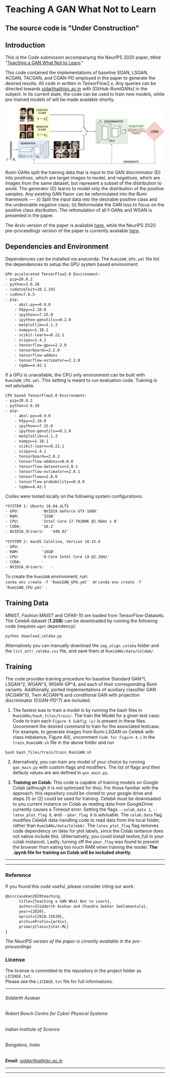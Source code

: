 Teaching A GAN What Not to Learn
====================

## The source code is "Under Construction" 

## Introduction

This is the Code submission accompanying the NeurIPS 2020 paper, titled "[Teaching a GAN What Not to Learn](https://arxiv.org/pdf/2010.15639)."

This code contained the implementations of baseline SGAN, LSGAN, ACGAN, TACGAN, and CGAN-PD employed in the paper to generate the desired results. All code in written in TensorFlow2.x.  Any queries can be directed towards sidartha@iisc.ac.in with [GitHub-RumiGANs] in the subject. In its current state, the code can be used to train new models, while pre-trained models of will be made available shortly.

![RumiGANs](Images/RumiGANs.png?raw=true)

Rumi-GANs split the training data that is input to the GAN discriminator (D) into *positives*, which are target images to model, and *negatives*, which are images from the same dataset, but represent a subset of the distribution to avoid. The generator (G) learns to model only the distribution of the positive samples. Any existing GAN flavor can be reformulated into the *Rumi* framework --- (i) Split the input data into the desirable positive class and the undesirable negative class; (ii) Reformulate the GAN loss to focus on the positive class disribution. The refomulation of all f-GANs and WGAN is presented in the paper.  

The Arxiv version of the paper is available [here](https://arxiv.org/abs/2010.15639), while the NeurIPS 2020 pre-proceedings version of the paper is currently available [here](https://proceedings.neurips.cc/paper/2020/hash/29405e2a4c22866a205f557559c7fa4b-Abstract.html).
## Dependencies and Environment

Dependencies can be installed via anaconda. The ``RumiGAN_GPU.yml`` file list the dependencies to setup the GPU system based environment: 

```
GPU accelerated TensorFlow2.0 Environment:
- pip=20.0.2
- python=3.6.10
- cudatoolkit=10.1.243
- cudnn=7.6.5
- pip:
    - absl-py==0.9.0
    - h5py==2.10.0
    - ipython==7.15.0
    - ipython-genutils==0.2.0
    - matplotlib==3.1.3
    - numpy==1.18.1
    - scikit-learn==0.22.1
    - scipy==1.4.1
    - tensorflow-gpu==2.2.0
    - tensorboard==2.2.0
    - tensorflow-addons
    - tensorflow-estimator==2.2.0
    - tqdm==4.42.1
```
If a GPU is unavailable, the CPU only environment can be built  with ``RumiGAN_CPU.yml``. This setting is meant to run evaluation code. Training is not advisable.
```
CPU based TensorFlow2.0 Environment:
- pip=20.0.2
- python=3.6.10
- pip:
    - absl-py==0.9.0
    - h5py==2.10.0
    - ipython==7.15.0
    - ipython-genutils==0.2.0
    - matplotlib==3.1.3
    - numpy==1.18.1
    - scikit-learn==0.22.1
    - scipy==1.4.1
    - tensorboard==2.0.2
    - tensorflow-addons==0.6.0
    - tensorflow-datasets==3.0.1
    - tensorflow-estimator==2.0.1
    - tensorflow==2.0.0
    - tensorflow-probability==0.8.0
    - tqdm==4.42.1
```

Codes were tested locally on the following system configurations:

```
*SYSTEM 1: Ubuntu 18.04.4LTS
- GPU:			'NVIDIA GeForce GTX 1080'
- RAM:			'32GB'
- CPU:			'Intel Core i7-7820HK @2.9GHz x 8'
- CUDA:			'10.2'
- NVIDIA_drivers:	'440.82' 

*SYSTEM 2: macOS Catalina, Version 10.15.6
- GPU:			-
- RAM:			'16GB'
- CPU:			'8-Core Intel Core i9 @2.3GHz'
- CUDA:			-
- NVIDIA_drivers:	-
```

To create the ``RumiGAN`` environment, run:   
``conda env create -f 'RumiGAN_GPU.yml' `` or ``conda env create -f 'RumiGAN_CPU.yml' ``.

## Training Data

MNIST, Fashion MNIST and CIFAR-10 are loaded from TensorFlow-Datasets. The CelebA dataset (**1.2GB**) can be downloaded by running the following code (requires ``wget`` dependency):

```
python download_celeba.py
```
Alternatively you can manually download the ``img_align_celeba`` folder and the ``list_attr_celeba.csv`` file, and save them at ``RumiGANs/data/CelebA/``.


## Training  

The code provides training procedure for baseline Standard GAN^1, LSGAN^2, WGAN^3, WGAN-GP^4, and each of their corresponding *Rumi* variants. Additionally, ported implementations of auxiliary classifier GAN (ACGAN^5), Twin ACGAN^6 and conditional GAN with projection discriminator (CGAN-PD^7) are included.   


1) The fastest was to train a model is by running the bash files in ``RumiGANs/bash_files/train/``. The train the Model for a given test case: Code to train each ``Figure X Subfig (y)`` is present in these files. Uncomment the desired command to train for the associated testcase. For example, to generate images from Rumi-LSGAN on CelebA with class imbalance, Figure 4(i), uncomment ``Code for Figure 4.i`` in the ``train_RumiGAN.sh`` file in the above folder and run  
```
bash bash_files/train/train_RumiGAN.sh
```
2) Aternatively, you can train any model of your choice by running ``gan_main.py`` with custom flags and modifiers. The list of flags and their defauly values are are defined in  ``gan_main.py``.    

3) **Training on Colab**: This code is capable of training models on Google Colab (although it is *not* optimized for this). For those familiar with the approach, this repository could be cloned to your google drive and steps (1) or (2) could be used for training. CelebA must be downloaded to you current instance on Colab as reading data from GoogleDrive currently causes a Timeout error.  Setting the flags ``--colab_data 1``,  ``--latex_plot_flag 0``, and ``--pbar_flag 0`` is advisable. The ``colab_data`` flag modifies CelebA data-handling code to read data from the local folder, rather than ``RumiGANs/data/CelebA/``.  The ``latex_plot_flag`` flag removes code dependency on latex for plot labels, since the Colab isntance does not native include this. (Alternatively, you could install texlive_full in your colab instance). Lastly, turning off the ``pbar_flag`` was found to prevent the browser from eating too much RAM when training the model. **The .ipynb file for training on Colab will be included shortly**. 

----------------------------------
----------------------------------

### Reference

If you found this code useful, please consider citing our work:

```
@misc{asokan2020teaching,
      title={Teaching a GAN What Not to Learn}, 
      author={Siddarth Asokan and Chandra Sekhar Seelamantula},
      year={2020},
      eprint={2010.15639},
      archivePrefix={arXiv},
      primaryClass={stat.ML}
}
```
*The NeurIPS version of the paper is cirrently available in the pre-proceedings*

### License
The license is committed to the repository in the project folder as `LICENSE.txt`.  
Please see the `LICENSE.txt` file for full informations.

----------------------------------

###### Siddarth Asokan  
###### Robert Bosch Centre for Cyber Physical Systems  
###### Indian Institute of Science  
###### Bangalore, India  
**Email:** *siddartha@iisc.ac.in*

----------------------------------
----------------------------------




